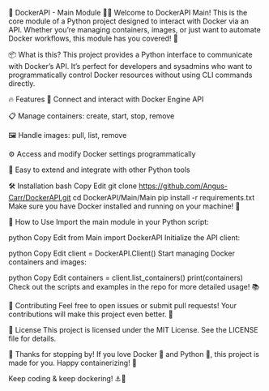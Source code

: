 🚀 DockerAPI - Main Module 🐳🐍
Welcome to DockerAPI Main! This is the core module of a Python project designed to interact with Docker via an API. Whether you’re managing containers, images, or just want to automate Docker workflows, this module has you covered! 🎉

📦 What is this?
This project provides a Python interface to communicate with Docker’s API. It’s perfect for developers and sysadmins who want to programmatically control Docker resources without using CLI commands directly.

🔥 Features
🐳 Connect and interact with Docker Engine API

📋 Manage containers: create, start, stop, remove

🖼️ Handle images: pull, list, remove

⚙️ Access and modify Docker settings programmatically

🚦 Easy to extend and integrate with other Python tools

🛠️ Installation
bash
Copy
Edit
git clone https://github.com/Angus-Carr/DockerAPI.git
cd DockerAPI/Main/Main
pip install -r requirements.txt
Make sure you have Docker installed and running on your machine! 🐳

🏃 How to Use
Import the main module in your Python script:

python
Copy
Edit
from Main import DockerAPI
Initialize the API client:

python
Copy
Edit
client = DockerAPI.Client()
Start managing Docker containers and images:

python
Copy
Edit
containers = client.list_containers()
print(containers)
Check out the scripts and examples in the repo for more detailed usage! 📚

🤝 Contributing
Feel free to open issues or submit pull requests! Your contributions will make this project even better. 🌟

📄 License
This project is licensed under the MIT License. See the LICENSE file for details.

🙌 Thanks for stopping by!
If you love Docker 🐳 and Python 🐍, this project is made for you. Happy containerizing! 🚀

Keep coding & keep dockering! ⚓️🐙
